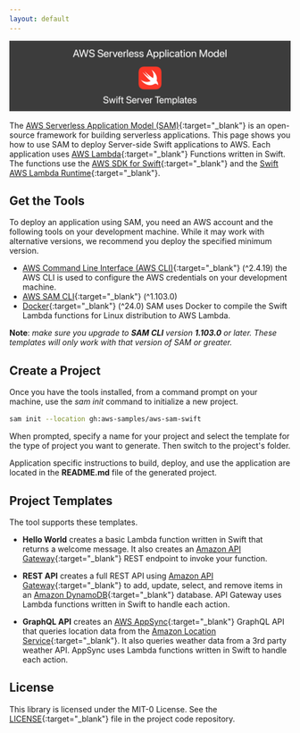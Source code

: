 ```yaml
---
layout: default
---
```


![Image description](assets/images/banner.png)

The [AWS Serverless Application Model (SAM)](https://docs.aws.amazon.com/serverless-application-model/latest/developerguide/sam-specification.html){:target="_blank"} is an open-source framework for building serverless applications. This page shows you how to use SAM to deploy Server-side Swift applications to AWS. Each application uses [AWS Lambda](https://aws.amazon.com/lambda/){:target="_blank"} Functions written in Swift. The functions use the [AWS SDK for Swift](https://docs.aws.amazon.com/sdk-for-swift/latest/developer-guide/getting-started.html){:target="_blank"} and the [Swift AWS Lambda Runtime](https://github.com/swift-server/swift-aws-lambda-runtime){:target="_blank"}.


## Get the Tools

To deploy an application using SAM, you need an AWS account and the following tools on your development machine. While it may work with alternative versions, we recommend you deploy the specified minimum version.

* [AWS Command Line Interface (AWS CLI)](https://docs.aws.amazon.com/cli/latest/userguide/install-cliv2.html){:target="_blank"} (^2.4.19) the AWS CLI is used to configure the AWS credentials on your development machine.
* [AWS SAM CLI](https://docs.aws.amazon.com/serverless-application-model/latest/developerguide/install-sam-cli.html){:target="_blank"} (^1.103.0)
* [Docker](https://www.docker.com/products/docker-desktop){:target="_blank"} (^24.0) SAM uses Docker to compile the Swift Lambda functions for Linux distribution to AWS Lambda.

**Note**: *make sure you upgrade to **SAM CLI** version **1.103.0** or later. These templates will only work with that version of SAM or greater.*

## Create a Project
Once you have the tools installed, from a command prompt on your machine, use the *sam init* command to initialize a new project.

``` bash
sam init --location gh:aws-samples/aws-sam-swift
```

When prompted, specify a name for your project and select the template for the type of project you want to generate. Then switch to the project's folder. 

Application specific instructions to build, deploy, and use the application are located in the **README.md** file of the generated project.

## Project Templates
The tool supports these templates.

- **Hello World** creates a basic Lambda function written in Swift that returns a welcome message. It also creates an [Amazon API Gateway](https://aws.amazon.com/api-gateway/){:target="_blank"} REST endpoint to invoke your function.

- **REST API** creates a full REST API using [Amazon API Gateway](https://aws.amazon.com/api-gateway/){:target="_blank"} to add, update, select, and remove items in an [Amazon DynamoDB](https://aws.amazon.com/dynamodb/){:target="_blank"} database. API Gateway uses Lambda functions written in Swift to handle each action.

- **GraphQL API** creates an [AWS AppSync](https://aws.amazon.com/appsync/){:target="_blank"} GraphQL API that queries location data from the [Amazon Location Service](https://aws.amazon.com/location/){:target="_blank"}. It also queries weather data from a 3rd party weather API. AppSync uses Lambda functions written in Swift to handle each action.

## License

This library is licensed under the MIT-0 License. See the [LICENSE](https://github.com/aws-samples/aws-sam-swift/blob/main/LICENSE){:target="_blank"} file in the project code repository.

